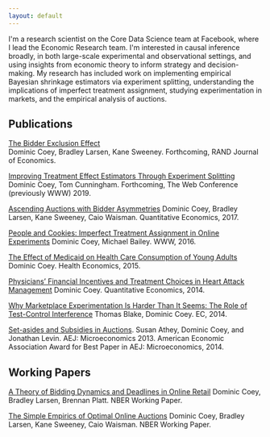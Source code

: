 ```yaml
---
layout: default
---
```


I'm a research scientist on the Core Data Science team at Facebook, where I lead the Economic Research team. I'm interested in causal inference broadly, in both large-scale experimental and observational settings, and using insights from economic theory to inform strategy and decision-making. My research has included work on implementing empirical Bayesian shrinkage estimators via experiment splitting, understanding the implications of imperfect treatment assignment, studying experimentation in markets, and the empirical analysis of auctions.


## Publications
[The Bidder Exclusion Effect](https://www.nber.org/papers/w20523.pdf) <br/>
Dominic Coey, Bradley Larsen, Kane Sweeney. Forthcoming, RAND Journal of Economics.


[Improving Treatment Effect Estimators Through Experiment Splitting]()
Dominic Coey, Tom Cunningham.  Forthcoming, The Web Conference (previously WWW) 2019.

[Ascending Auctions with Bidder Asymmetries](https://onlinelibrary.wiley.com/doi/pdf/10.3982/QE474)
Dominic Coey, Bradley Larsen, Kane Sweeney, Caio Waisman. Quantitative Economics, 2017.

[People and Cookies: Imperfect Treatment Assignment in Online Experiments](http://gdac.uqam.ca/WWW2016-Proceedings/proceedings/p1103.pdf)
Dominic Coey, Michael Bailey. WWW, 2016.

[The Effect of Medicaid on Health Care Consumption of Young Adults](https://onlinelibrary.wiley.com/doi/abs/10.1002/hec.3042)
Dominic Coey. Health Economics, 2015.

[Physicians’ Financial Incentives and Treatment Choices in Heart Attack Management](https://onlinelibrary.wiley.com/doi/pdf/10.3982/QE365)
Dominic Coey. Quantitative Economics, 2014.

[Why Marketplace Experimentation Is Harder Than It Seems: The Role of Test-Control Interference](https://dl.acm.org/citation.cfm?id=2602837)
Thomas Blake, Dominic Coey. EC, 2014.

[Set-asides and Subsidies in Auctions](https://web.stanford.edu/~jdlevin/Papers/Subsidies.pdf).
Susan Athey, Dominic Coey, and Jonathan Levin. AEJ: Microeconomics 2013. 
American Economic Association Award for Best Paper in AEJ: Microeconomics, 2014.

## Working Papers

[A Theory of Bidding Dynamics and Deadlines in Online Retail](https://www.nber.org/papers/w22038.pdf)
Dominic Coey, Bradley Larsen, Brennan Platt. NBER Working Paper.

[The Simple Empirics of Optimal Online Auctions](https://web.stanford.edu/~bjlarsen/optimal_online_auctions.pdf)
Dominic Coey, Bradley Larsen, Kane Sweeney, Caio Waisman. NBER Working Paper.
